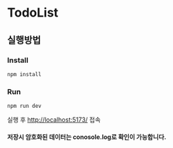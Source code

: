 # TodoList

## 실행방법

### Install

```shell
npm install
```

### Run

```shell
npm run dev
```

실행 후 [http://localhost:5173/](http://localhost:5173/) 접속

#### 저장시 암호화된 데이터는 conosole.log로 확인이 가능합니다.
